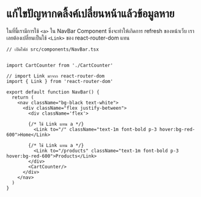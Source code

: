 
# แก้ไขปัญหากดลิ้งค์เปลี่ยนหน้าแล้วข้อมูลหาย

ในที่นี้เรามีการใช้ `<a>` ใน NavBar Component ซึ่งจะทำให้เกิดการ refresh ของหน้าเว็บ เราเลยต้องเปลี่ยนเป็นใช้ `<Link>` ของ react-router-dom แทน

```tsx
// เปิดไฟล์ src/components/NavBar.tsx


import CartCounter from './CartCounter'

// import Link มาจาก react-router-dom
import { Link } from 'react-router-dom'

export default function NavBar() {
  return (
    <nav className="bg-black text-white">
      <div className="flex justify-between">
        <div className='flex'>

        {/* ใช้ Link แทน a */}
          <Link to="/" className="text-1m font-bold p-3 hover:bg-red-600">Home</Link>

        {/* ใช้ Link แทน a */}
          <Link to="/products" className="text-1m font-bold p-3  hover:bg-red-600">Products</Link>
        </div>
        <CartCounter/>
      </div>
    </nav>
  )
}

```
